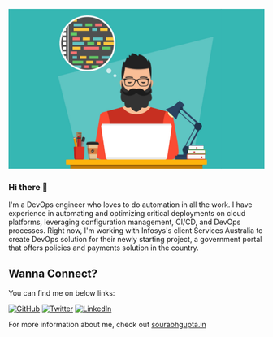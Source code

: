 [![](https://github.com/sourabhgupta385/sourabhgupta385/blob/master/developer.jpg)](https://sourabhgupta.in)

 
### Hi there 👋

I'm a DevOps engineer who loves to do automation in all the work. I have experience in automating and optimizing critical deployments on cloud platforms, leveraging configuration management, CI/CD, and DevOps processes. Right now, I'm working with Infosys's client Services Australia to create DevOps solution for their newly starting project, a government portal that offers policies and payments solution in the country.

## Wanna Connect?

You can find me on below links:

  <a href="https://github.com/sourabhgupta385"><img src="https://img.shields.io/github/followers/sourabhgupta385.svg?label=GitHub&style=social" alt="GitHub"></a>
	<a href="https://twitter.com/sourabhgupta385"><img src="https://img.shields.io/twitter/follow/sourabhgupta385?label=Twitter&style=social" alt="Twitter"></a>
	<a href="https://www.linkedin.com/in/sourabhgupta385"><img src="https://img.shields.io/badge/LinkedIn--_.svg?style=social&logo=linkedin" alt="LinkedIn"></a>

For more information about me, check out <a href="https://sourabhgupta.in">sourabhgupta.in</a>
